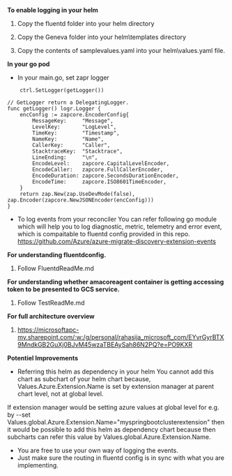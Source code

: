 **To enable logging in your helm**


1. Copy the fluentd folder into your helm directory

2. Copy the Geneva folder into your helm\templates directory

3. Copy the contents of samplevalues.yaml into your helm\values.yaml file.

**In your go pod**
- In your main.go, set zapr logger
````
	ctrl.SetLogger(getLogger())
````
  
````
// GetLogger return a DelegatingLogger.
func getLogger() logr.Logger {
	encConfig := zapcore.EncoderConfig{
		MessageKey:     "Message",
		LevelKey:       "LogLevel",
		TimeKey:        "Timestamp",
		NameKey:        "Name",
		CallerKey:      "Caller",
		StacktraceKey:  "Stacktrace",
		LineEnding:     "\n",
		EncodeLevel:    zapcore.CapitalLevelEncoder,
		EncodeCaller:   zapcore.FullCallerEncoder,
		EncodeDuration: zapcore.SecondsDurationEncoder,
		EncodeTime:     zapcore.ISO8601TimeEncoder,
	}
	return zap.New(zap.UseDevMode(false), zap.Encoder(zapcore.NewJSONEncoder(encConfig)))
}

````

- To log events from your reconciler
  You can refer following go module which will help you to log diagnostic, metric, telemetry and error event, 
  which is compaitable to fluentd config provided in this repo.
  https://github.com/Azure/azure-migrate-discovery-extension-events


**For understanding fluentdconfig.**

1. Follow FluentdReadMe.md

**For understanding whether amacoreagent container is getting accessing token to be presented to GCS service.**

1. Follow TestReadMe.md

**For full architecture overview**

1. https://microsoftapc-my.sharepoint.com/:w:/g/personal/rahasija_microsoft_com/EYvrGyrBTX9MndkGB2GuXj0BJvM45wzaTBEAySah86N2PQ?e=PO9KXR

**Potentiel Improvements**
- Referring this helm as dependency in your helm
  You cannot add this chart as subchart of your helm chart because,
  Values.Azure.Extension.Name is set by extension manager at parent chart level, not at global level.

 If extension manager would be setting azure values at global level for e.g. by --set Values.global.Azure.Extension.Name="myspringbootclusterextension"
 then it would be possible to add this helm as dependency chart because then subcharts can refer this value by Values.global.Azure.Extension.Name.

- You are free to use your own way of logging the events.
- Just make sure the routing in fluentd config is in sync with what you are implementing. 
